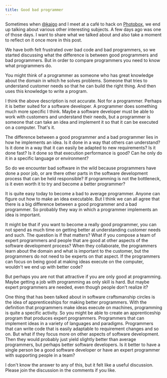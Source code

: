 ```yaml
---
title: Good bad programmer
---
```

Sometimes when [\@kajgo](https://twitter.com/kajgo) and I meet at a café
to hack on
[Photobox](https://play.google.com/store/apps/details?id=com.photobox),
we end up talking about various other interesting subjects. A few days
ago was one of those days. I want to share what we talked about and also
take a moment to reflect on it once more in this post.

We have both felt frustrated over bad code and bad programmers, so we
started discussing what the difference is between good programmers and
bad programmers. But in order to compare programmers you need to know
what programmers do.

You might think of a programmer as someone who has great knowledge about
the domain in which he solves problems. Someone that tries to understand
customer needs so that he can build the right thing. And then uses this
knowledge to write a program.

I think the above description is not accurate. Not for a programmer.
Perhaps it is better suited for a software developer. A programmer does
something much more specific I think. Maybe a software developer must be
able to work with customers and understand their needs, but a programmer
is someone that can take an idea and implement it so that it can be
executed on a computer. That's it.

The difference between a good programmer and a bad programmer lies in
how he implements an idea. Is it done in a way that others can
understand? Is it done in a way that it can easily be adapted to new
requirements? Is it done fast? Is it done so that execution performance
is good? Can he only do it in a specific language or environment?

So do we encounter bad software in the wild because programmers have
done a poor job, or are there other parts in the software development
process that can be held responsible? If programming is not the
bottleneck, is it even worth it to try and become a better programmer?

It is quite easy today to become a bad to average programmer. Anyone can
figure out how to make an idea executable. But I think we can all agree
that there is a big difference between a good programmer and a bad
programmer. So probably they way in which a programmer implements an
idea is important.

It might be that if you want to become a really good programmer, you can
not spend as much time on getting better at understanding customer needs
and such. The question is if that matters? What if you compose a team of
expert programmers and people that are good at other aspects of the
software development process? When they collaborate, the programmers
learn about the domain and what is important to the customer, but the
programmers do not need to be experts on that aspect. If the programmers
can focus on being good at making ideas execute on the computer,
wouldn't we end up with better code?

But perhaps you are not that attractive if you are only good at
programming. Maybe getting a job with programming as only skill is hard.
But maybe expert programmers are needed, even though people don't
realize it?

One thing that has been talked about in software craftsmanship circles
is the idea of apprenticeships for making better programmers. With the
definition that programmers make ideas execute on machines, programming
is quite a specific activity. So you might be able to create an
apprenticeship program that produces expert programmers. Programmers
that can implement ideas in a variety of languages and paradigms.
Programmers that can write code that is easily adaptable to requirement
changes and so on. But what if they focus more on other aspects of
software development. Then they would probably just yield slightly
better than average programmers, but perhaps better software developers.
Is it better to have a single person be a good software developer or
have an expert programmer with supporting people in a team?

I don't know the answer to any of this, but it felt like a useful
discussion. Please join the discussion in the comments if you like.
